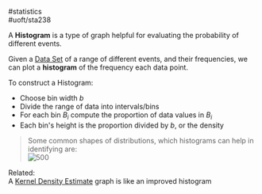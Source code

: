 #statistics  
#uoft/sta238 

A **Histogram** is a type of graph helpful for evaluating the probability of different events.

Given a [Data Set](Data%20Set.md) of a range of different events, and their frequencies, we can plot a **histogram** of the frequency each data point.

To construct a Histogram:
- Choose bin width $b$
- Divide the range of data into intervals/bins
- For each bin $B_{i}$ compute the proportion of data values in $B_{i}$
- Each bin's height is the proportion divided by $b$, or the density

> Some common shapes of distributions, which histograms can help in identifying are:  
> ![500](Pasted%20image%2020240708171156.png)


Related:  
A [Kernel Density Estimate](Kernel%20Density%20Estimate.md) graph is like an improved histogram